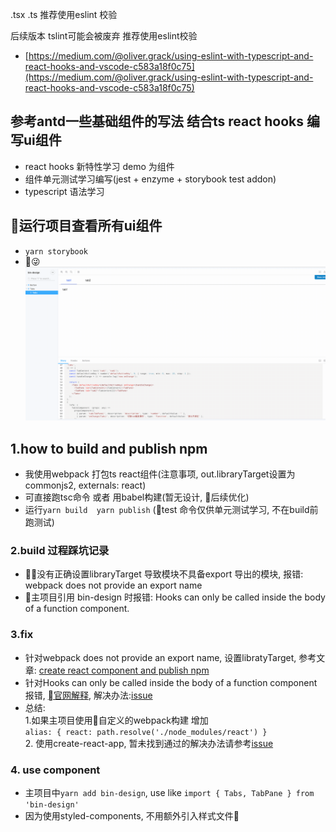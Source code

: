 .tsx .ts 推荐使用eslint 校验

后续版本 tslint可能会被废弃 推荐使用eslint校验

- [https://medium.com/@oliver.grack/using-eslint-with-typescript-and-react-hooks-and-vscode-c583a18f0c75](https://medium.com/@oliver.grack/using-eslint-with-typescript-and-react-hooks-and-vscode-c583a18f0c75)

## 参考antd一些基础组件的写法 结合ts react hooks 编写ui组件
- react hooks 新特性学习 demo 为组件
- 组件单元测试学习编写(jest + enzyme + storybook test addon)
- typescript 语法学习

## 运行项目查看所有ui组件
- `yarn storybook`
- 😜![bin-design](./img/bin-design.gif)

## 1.how to build and publish npm
- 我使用webpack 打包ts react组件(注意事项, out.libraryTarget设置为 commonjs2, externals: react)
- 可直接跑tsc命令 或者 用babel构建(暂无设计, 后续优化)
- 运行`yarn build  yarn publish` (test 命令仅供单元测试学习, 不在build前跑测试)
### 2.build 过程踩坑记录
- 没有正确设置libraryTarget 导致模块不具备export 导出的模块, 报错: webpack does not provide an export name
- 主项目引用 bin-design 时报错: Hooks can only be called inside the body of a function component. 
### 3.fix
- 针对webpack does not provide an export name, 设置libratyTarget, 参考文章: [create react component and publish npm](https://medium.com/@BrodaNoel/how-to-create-a-react-component-and-publish-it-in-npm-668ad7d363ce)
- 针对Hooks can only be called inside the body of a function component 报错, [官网解释](https://zh-hans.reactjs.org/warnings/invalid-hook-call-warning.html), 解决办法:[issue](https://github.com/facebook/react/issues/13991)
- 总结:  
    1.如果主项目使用自定义的webpack构建 增加  
      `alias: {
        react: path.resolve('./node_modules/react')
      }`  
    2. 使用create-react-app, 暂未找到通过的解决办法请参考[issue](https://github.com/facebook/react/issues/13991)
### 4. use component
- 主项目中`yarn add bin-design`, use like `import { Tabs, TabPane } from 'bin-design'`
- 因为使用styled-components, 不用额外引入样式文件👏
